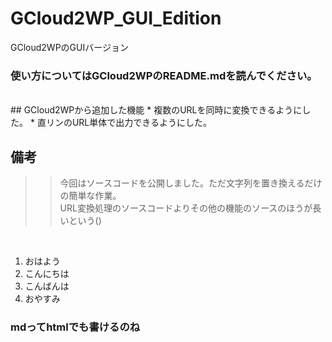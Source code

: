 # GCloud2WP_GUI_Edition
GCloud2WPのGUIバージョン

### 使い方についてはGCloud2WPのREADME.mdを読んでください。
<br>
## GCloud2WPから追加した機能
* 複数のURLを同時に変換できるようにした。
* 直リンのURL単体で出力できるようにした。

## 備考
>> 今回はソースコードを公開しました。ただ文字列を置き換えるだけの簡単な作業。<br>
>> URL変換処理のソースコードよりその他の機能のソースのほうが長いという()

<br>

<ol>
<li>おはよう</li>
<li>こんにちは</li>
<li>こんばんは</li>
<li>おやすみ</li>
</ol>

<h3>mdってhtmlでも書けるのね</h3>
